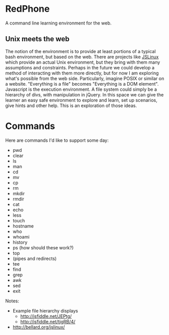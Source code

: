 RedPhone
========

A command line learning environment for the web.

## Unix meets the web
The notion of the environment is to provide at least portions of a typical bash environment, but based on the web. There are projects like [JSLinux](http://bellard.org/jslinux/) which provide an actual Unix environment, but they bring with them many assumptions and constraints. Perhaps in the future we could develop a method of interacting with them more directly, but for now I am exploring what's possible from the web side.
Particularly, imagine POSIX or similar on a website. "Everything is a file" becomes "Everything is a DOM element". Javascript is the execution environment. A file system could simply be a hierarchy of divs, with manipulation in jQuery.
In this space we can give the learner an easy safe environment to explore and learn, set up scenarios, give hints and other help. This is an exploration of those ideas.

Commands
========

Here are commands I'd like to support some day:

* pwd
* clear
* ls
* man
* cd
* mv
* cp
* rm
* mkdir
* rmdir
* cat
* echo
* less
* touch
* hostname
* who
* whoami
* history
* ps (how should these work?)
* top
* (pipes and redirects)
* tee
* find
* grep
* awk
* sed
* exit

Notes:
* Example file hierarchy displays
    * http://jsfiddle.net/JEPtg/
    * http://jsfiddle.net/tjgRB/4/
* http://bellard.org/jslinux/
